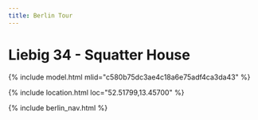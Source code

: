 ```yaml
---
title: Berlin Tour
---
```


# Liebig 34 - Squatter House

{% include model.html mlid="c580b75dc3ae4c18a6e75adf4ca3da43" %}

{% include location.html loc="52.51799,13.45700" %}

{% include berlin_nav.html %}
